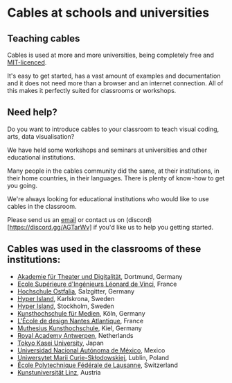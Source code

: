 # Cables at schools and universities

## Teaching cables

Cables is used at more and more universities, being completely free and [MIT-licenced](../licence_payment/licence/licence).

It's easy to get started, has a vast amount of examples and documentation and it does not need more than a browser and an internet connection. All of this makes it perfectly suited for classrooms or workshops.

## Need help?

Do you want to introduce cables to your classroom to teach visual coding, arts, data visualisation?

We have held some workshops and seminars at universities and other educational institutions.

Many people in the cables community did the same, at their institutions, in their home countries, in their languages. 
There is plenty of know-how to get you going.

We're always looking for educational institutions who would like to use cables in the classroom. 

Please send us an [email](mailto:hi@undev.de) or contact us on (discord)[https://discord.gg/AGTarWv] if you'd like us to help you getting started.

## Cables was used in the classrooms of these institutions:

- [Akademie für Theater und Digitalität](https://theater.digital/), Dortmund, Germany
- [Ecole Supérieure d'Ingénieurs Léonard de Vinci](https://www.esilv.fr/), France
- [Hochschule Ostfalia](https://www.ostfalia.de), Salzgitter, Germany
- [Hyper Island](https://www.hyperisland.com/locations/karlskrona), Karlskrona, Sweden
- [Hyper Island](https://www.hyperisland.com/locations/stockholm), Stockholm, Sweden
- [Kunsthochschule für Medien](https://www.khm.de/), Köln, Germany
- [L'École de design Nantes Atlantique](https://lecolededesign.com), France
- [Muthesius Kunsthochschule](https://muthesius-kunsthochschule.de/), Kiel, Germany
- [Royal Academy Antwerpen](https://www.ap-arts.be/en/academy), Netherlands
- [Tokyo Kasei University](https://www.tokyo-kasei.ac.jp), Japan
- [Universidad Nacional Autónoma de México](https://www.unam.mx/), Mexico
- [Uniwersytet Marii Curie-Skłodowskiej](https://www.umcs.pl/), Lublin, Poland
- [École Polytechnique Fédérale de Lausanne](https://www.epfl.ch), Switzerland
- [Kunstuniversität Linz](https://kunstuni-linz.at/), Austria
